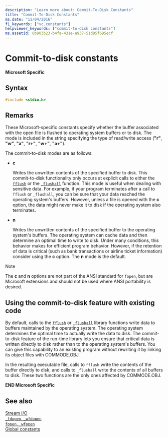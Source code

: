 ```yaml
---
description: "Learn more about: Commit-To-Disk Constants"
title: "Commit-To-Disk Constants"
ms.date: "11/04/2016"
f1_keywords: ["vc.constants"]
helpviewer_keywords: ["commit-to-disk constants"]
ms.assetid: 0b903b23-b4fa-431e-a937-51d95f695ecf
---
```

# Commit-to-disk constants

**Microsoft Specific**

## Syntax

```C
#include <stdio.h>
```

## Remarks

These Microsoft-specific constants specify whether the buffer associated with the open file is flushed to operating system buffers or to disk. The mode is included in the string specifying the type of read/write access (**"r"**, **"w"**, **"a"**, **"r+"**, **"w+"**, **"a+"**).

The commit-to-disk modes are as follows:

- **c**

   Writes the unwritten contents of the specified buffer to disk. This commit-to-disk functionality only occurs at explicit calls to either the [`fflush`](./reference/fflush.md) or the [`_flushall`](./reference/flushall.md) function. This mode is useful when dealing with sensitive data. For example, if your program terminates after a call to `fflush` or `_flushall`, you can be sure that your data reached the operating system's buffers. However, unless a file is opened with the **c** option, the data might never make it to disk if the operating system also terminates.

- **n**

   Writes the unwritten contents of the specified buffer to the operating system's buffers. The operating system can cache data and then determine an optimal time to write to disk. Under many conditions, this behavior makes for efficient program behavior. However, if the retention of data is critical (such as bank transactions or airline ticket information) consider using the **c** option. The **n** mode is the default.

> [!NOTE]
> The **c** and **n** options are not part of the ANSI standard for `fopen`, but are Microsoft extensions and should not be used where ANSI portability is desired.

## Using the commit-to-disk feature with existing code

By default, calls to the [`fflush`](./reference/fflush.md) or [`_flushall`](./reference/flushall.md) library functions write data to buffers maintained by the operating system. The operating system determines the optimal time to actually write the data to disk. The commit-to-disk feature of the run-time library lets you ensure that critical data is written directly to disk rather than to the operating system's buffers. You can give this capability to an existing program without rewriting it by linking its object files with COMMODE.OBJ.

In the resulting executable file, calls to `fflush` write the contents of the buffer directly to disk, and calls to `_flushall` write the contents of all buffers to disk. These two functions are the only ones affected by COMMODE.OBJ.

**END Microsoft Specific**

## See also

[Stream I/O](./stream-i-o.md)\
[`_fdopen`, `_wfdopen`](./reference/fdopen-wfdopen.md)\
[`fopen`, `_wfopen`](./reference/fopen-wfopen.md)\
[Global constants](./global-constants.md)
